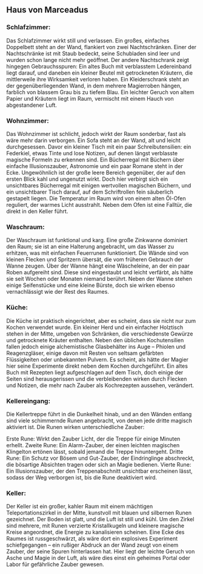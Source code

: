 ## Haus von Marceadus

### Schlafzimmer:

Das Schlafzimmer wirkt still und verlassen. Ein großes, einfaches Doppelbett steht an der Wand, flankiert von zwei Nachtschränken. Einer der Nachtschränke ist mit Staub bedeckt, seine Schubladen sind leer und wurden schon lange nicht mehr geöffnet. Der andere Nachtschrank zeigt hingegen Gebrauchsspuren: Ein altes Buch mit verblasstem Ledereinband liegt darauf, und daneben ein kleiner Beutel mit getrockneten Kräutern, die mittlerweile ihre Wirksamkeit verloren haben. Ein Kleiderschrank steht an der gegenüberliegenden Wand, in dem mehrere Magierroben hängen, farblich von blassem Grau bis zu tiefem Blau. Ein leichter Geruch von altem Papier und Kräutern liegt im Raum, vermischt mit einem Hauch von abgestandener Luft.

### Wohnzimmer:

Das Wohnzimmer ist schlicht, jedoch wirkt der Raum sonderbar, fast als wäre mehr darin verborgen. Ein Sofa steht an der Wand, alt und leicht durchgesessen. Davor ein kleiner Tisch mit ein paar Schreibutensilien: ein Federkiel, etwas Tinte und lose Notizen, auf denen längst verblasste magische Formeln zu erkennen sind. Ein Bücherregal mit Büchern über einfache Illusionszauber, Astronomie und ein paar Romane steht in der Ecke. Ungewöhnlich ist der große leere Bereich gegenüber, der auf den ersten Blick kahl und ungenutzt wirkt. Doch hier verbirgt sich ein unsichtbares Bücherregal mit einigen wertvollen magischen Büchern, und ein unsichtbarer Tisch darauf, auf dem Schriftrollen fein säuberlich gestapelt liegen. Die Temperatur im Raum wird von einem alten Öl-Ofen reguliert, der warmes Licht ausstrahlt. Neben dem Ofen ist eine Falltür, die direkt in den Keller führt.

### Waschraum:

Der Waschraum ist funktional und karg. Eine große Zinkwanne dominiert den Raum; sie ist an eine Halterung angebracht, um das Wasser zu erhitzen, was mit einfachen Feuerrunen funktioniert. Die Wände sind von kleinen Flecken und Spritzern übersät, die vom früheren Gebrauch der Wanne zeugen. Über der Wanne hängt eine Wäscheleine, an der ein paar Roben aufgereiht sind. Diese sind eingestaubt und leicht verfärbt, als hätte sie seit Wochen oder Monaten niemand berührt. Neben der Wanne stehen einige Seifenstücke und eine kleine Bürste, doch sie wirken ebenso vernachlässigt wie der Rest des Raumes.

### Küche:

Die Küche ist praktisch eingerichtet, aber es scheint, dass sie nicht nur zum Kochen verwendet wurde. Ein kleiner Herd und ein einfacher Holztisch stehen in der Mitte, umgeben von Schränken, die verschiedenste Gewürze und getrocknete Kräuter enthalten. Neben den üblichen Kochutensilien fallen jedoch einige alchemistische Glasbehälter ins Auge – Phiolen und Reagenzgläser, einige davon mit Resten von seltsam gefärbten Flüssigkeiten oder unbekannten Pulvern. Es scheint, als hätte der Magier hier seine Experimente direkt neben dem Kochen durchgeführt. Ein altes Buch mit Rezepten liegt aufgeschlagen auf dem Tisch, doch einige der Seiten sind herausgerissen und die verbleibenden wirken durch Flecken und Notizen, die mehr nach Zauber als Kochrezepten aussehen, verändert.

### Kellereingang:

Die Kellertreppe führt in die Dunkelheit hinab, und an den Wänden entlang sind viele schimmernde Runen angebracht, von denen jede dritte magisch aktiviert ist. Die Runen wirken unterschiedliche Zauber:

Erste Rune: Wirkt den Zauber Licht, der die Treppe für einige Minuten erhellt. Zweite Rune: Ein Alarm-Zauber, der einen leichten magischen Klingelton ertönen lässt, sobald jemand die Treppe hinuntergeht. Dritte Rune: Ein Schutz vor Bösem und Gut-Zauber, der Eindringlinge abschreckt, die bösartige Absichten tragen oder sich an Magie bedienen. Vierte Rune: Ein Illusionszauber, der den Treppenabschnitt unsichtbar erscheinen lässt, sodass der Weg verborgen ist, bis die Rune deaktiviert wird.

### Keller:

Der Keller ist ein großer, kahler Raum mit einem mächtigen Teleportationszirkel in der Mitte, kunstvoll mit blauen und silbernen Runen gezeichnet. Der Boden ist glatt, und die Luft ist still und kühl. Um den Zirkel sind mehrere, mit Runen verzierte Kristallkugeln und kleinere magische Kreise angeordnet, die Energie zu kanalisieren scheinen. Eine Ecke des Raumes ist russgeschwärzt, als wäre dort ein explosives Experiment schiefgegangen – ein rußiger Abdruck an der Wand zeugt von einem Zauber, der seine Spuren hinterlassen hat. Hier liegt der leichte Geruch von Asche und Magie in der Luft, als wäre dies einst ein geheimes Portal oder Labor für gefährliche Zauber gewesen.
